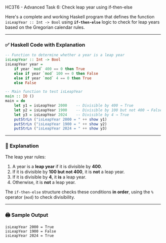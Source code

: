HC3T6 - Advanced Task 6: Check leap year using if-then-else

Here's a complete and working Haskell program that defines the function `isLeapYear :: Int -> Bool` using **`if-then-else`** logic to check for leap years based on the Gregorian calendar rules.

---

### ✅ **Haskell Code with Explanation**

```haskell
-- Function to determine whether a year is a leap year
isLeapYear :: Int -> Bool
isLeapYear year =
    if year `mod` 400 == 0 then True
    else if year `mod` 100 == 0 then False
    else if year `mod` 4 == 0 then True
    else False

-- Main function to test isLeapYear
main :: IO ()
main = do
    let y1 = isLeapYear 2000    -- Divisible by 400 → True
    let y2 = isLeapYear 1900    -- Divisible by 100 but not 400 → False
    let y3 = isLeapYear 2024    -- Divisible by 4 → True
    putStrLn ("isLeapYear 2000 = " ++ show y1)
    putStrLn ("isLeapYear 1900 = " ++ show y2)
    putStrLn ("isLeapYear 2024 = " ++ show y3)
```

---

### 🧠 **Explanation**

The leap year rules:

1. A year is a **leap year** if it is divisible by **400**.
2. If it is divisible by **100 but not 400**, it is **not** a leap year.
3. If it is divisible by **4**, it **is** a leap year.
4. Otherwise, it is **not** a leap year.

The `if-then-else` structure checks these conditions **in order**, using the `%` operator (`mod`) to check divisibility.

---



### 🖨️ Sample Output

```
isLeapYear 2000 = True
isLeapYear 1900 = False
isLeapYear 2024 = True
```

